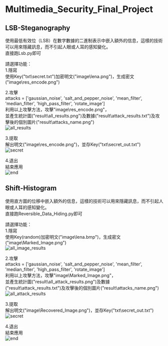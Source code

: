 # Multimedia_Security_Final_Project
## LSB-Steganography
使用最低有效位（LSB）在數字數據的二進制表示中嵌入額外的信息，這樣的技術可以用來隱藏訊息，而不引起人眼或人耳的感知變化。<br>
直接跑Lsb.py即可
<p>
請選擇功能：<br>
1.隱寫<br>
使用Key("txt\secret.txt")加密明文("image\lena.png")，生成密文("image\res_encode.png")<br>

2.攻擊<br>
attacks = ['gaussian_noise', 'salt_and_pepper_noise', 'mean_filter', 'median_filter', 'high_pass_filter', 'rotate_image']<br>
利用以上攻擊方法，攻擊"image\res_encode.png"，<br>
並產生統計圖("result\all_results.png")及數據("result\attack_results.txt")及攻擊後的個別圖片("result\attacks_name.png")<br>
![all_results](https://github.com/huang-u/Multimedia_Security_Final_Project/assets/81971590/2482891b-c2cb-4dda-b2c4-550e478a38f7)

3.提取<br>
解出明文("image\res_encode.png")，並存Key("txt\secret_out.txt")<br>
![secret](https://github.com/huang-u/Multimedia_Security_Final_Project/assets/81971590/2992d843-85c0-4295-8e9c-4229e81c598e)

4.退出<br>
結束應用<br>
![end](https://github.com/huang-u/Multimedia_Security_Final_Project/assets/81971590/18779d0a-c85b-4b55-8479-e68331f18f2b)
</p>

## Shift-Histogram
使用直方圖的位移中嵌入額外的信息，這樣的技術可以用來隱藏訊息，而不引起人眼或人耳的感知變化。<br>
直接跑Reversible_Data_Hiding.py即可
<p>

請選擇功能：<br>
1.隱寫<br>
使用Key(random)加密明文("image\lena.bmp")，生成密文("image\Marked_Image.png")<br>
![all_image_results](https://github.com/huang-u/Multimedia_Security_Final_Project/assets/81971590/3ed5e015-516f-4a44-a21b-b7c2f9cf9b81)

2.攻擊<br>
attacks = ['gaussian_noise', 'salt_and_pepper_noise', 'mean_filter', 'median_filter', 'high_pass_filter', 'rotate_image']<br>
利用以上攻擊方法，攻擊"image\Marked_Image.png"，<br>
並產生統計圖("result\all_attack_results.png")及數據("result\attack_results.txt")及攻擊後的個別圖片("result\attacks_name.png")<br>
![all_attack_results](https://github.com/huang-u/Multimedia_Security_Final_Project/assets/81971590/cd3156cf-ee6b-4eac-b1f2-76a928fcf2cf)

3.提取<br>
解出明文("image\Recovered_Image.png")，並存Key("txt\secret_out.txt")<br>
![secret](https://github.com/huang-u/Multimedia_Security_Final_Project/assets/81971590/013fa2d2-83ea-445c-bbbb-b77076fe0b59)

4.退出<br>
結束應用<br>
![end](https://github.com/huang-u/Multimedia_Security_Final_Project/assets/81971590/b2082429-6257-4f95-af83-c924c6f4094b)
</p>
